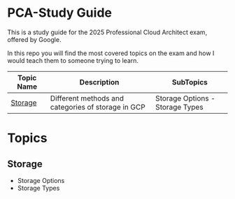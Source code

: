 # PCA-Study Guide

This is a study guide for the 2025 Professional Cloud Architect exam, offered by Google.

In this repo you will find the most covered topics on the exam and how I would teach them to someone trying to learn.


| Topic Name             | Description                                           | SubTopics              |
| ---------------------------- | ----------------------------------------------------- | --------------------- |
| [Storage](#storage) | Different methods and categories of storage in GCP     | Storage Options - Storage Types |


# Topics

## Storage
- Storage Options
- Storage Types
